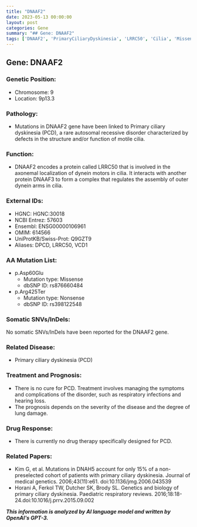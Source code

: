 ```yaml
---
title: "DNAAF2"
date: 2023-05-13 00:00:00
layout: post
categories: Gene
summary: "## Gene: DNAAF2"
tags: ['DNAAF2', 'PrimaryCiliaryDyskinesia', 'LRRC50', 'Cilia', 'MissenseMutation', 'NonsenseMutation', 'Treatment', 'Prognosis']
---
```


## Gene: DNAAF2

### Genetic Position:
- Chromosome: 9
- Location: 9p13.3

### Pathology:
- Mutations in DNAAF2 gene have been linked to Primary ciliary dyskinesia (PCD), a rare autosomal recessive disorder characterized by defects in the structure and/or function of motile cilia. 

### Function:
- DNAAF2 encodes a protein called LRRC50 that is involved in the axonemal localization of dynein motors in cilia. It interacts with another protein DNAAF3 to form a complex that regulates the assembly of outer dynein arms in cilia.

### External IDs:
- HGNC: HGNC:30018
- NCBI Entrez: 57603
- Ensembl: ENSG00000106961
- OMIM: 614566
- UniProtKB/Swiss-Prot: Q9GZT9
- Aliases: DPCD, LRRC50, VCD1

### AA Mutation List:
- p.Asp60Glu
    - Mutation type: Missense
    - dbSNP ID: rs876660484
- p.Arg425Ter
    - Mutation type: Nonsense
    - dbSNP ID: rs398122548

### Somatic SNVs/InDels:
No somatic SNVs/InDels have been reported for the DNAAF2 gene.

### Related Disease:
- Primary ciliary dyskinesia (PCD)

### Treatment and Prognosis:
- There is no cure for PCD. Treatment involves managing the symptoms and complications of the disorder, such as respiratory infections and hearing loss.
- The prognosis depends on the severity of the disease and the degree of lung damage.

### Drug Response:
- There is currently no drug therapy specifically designed for PCD.

### Related Papers:
- Kim G, et al. Mutations in DNAH5 account for only 15% of a non-preselected cohort of patients with primary ciliary dyskinesia. Journal of medical genetics. 2006;43(11):e61. doi:10.1136/jmg.2006.043539
- Horani A, Ferkol TW, Dutcher SK, Brody SL. Genetics and biology of primary ciliary dyskinesia. Paediatric respiratory reviews. 2016;18:18-24.doi:10.1016/j.prrv.2015.09.002

**_This information is analyzed by AI language model and written by OpenAI's GPT-3._**